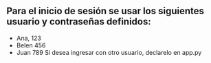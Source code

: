 ## Para el inicio de sesión se usar los siguientes usuario y contraseñas definidos:
- Ana, 123
- Belen 456
- Juan 789
Si desea ingresar con otro usuario, declarelo en app.py
